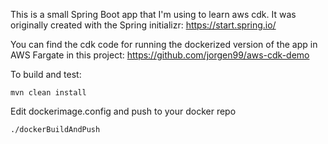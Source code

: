 This is a small Spring Boot app that I'm using to learn aws cdk.
It was originally created with the Spring initializr: https://start.spring.io/

You can find the cdk code for running the dockerized version of the
app in AWS Fargate in this project: https://github.com/jorgen99/aws-cdk-demo


To build and test:

    mvn clean install

Edit dockerimage.config and push to your docker repo

    ./dockerBuildAndPush

